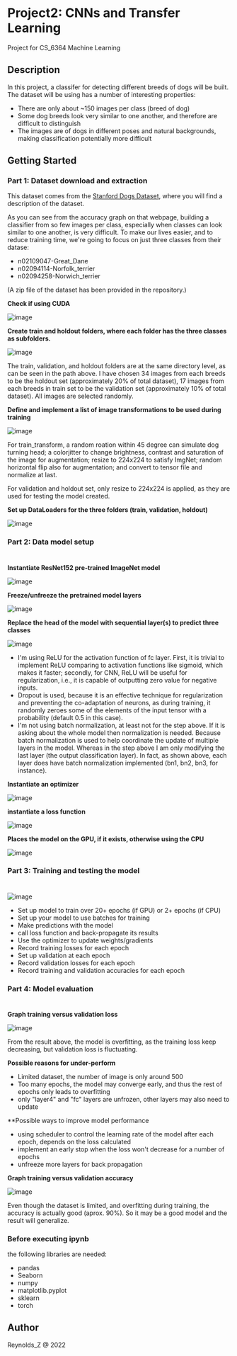 # Project2: CNNs and Transfer Learning
Project for CS_6364 Machine Learning

## Description

In this project, a classifer for detecting different breeds of dogs will be built. The dataset will be using has a number of interesting properties:

* There are only about ~150 images per class (breed of dog)
* Some dog breeds look very similar to one another, and therefore are difficult to distinguish
* The images are of dogs in different poses and natural backgrounds, making classification potentially more difficult

## Getting Started
### Part 1: Dataset download and extraction
This dataset comes from the [Stanford Dogs Dataset](http://vision.stanford.edu/aditya86/ImageNetDogs/), where you will find a description of the dataset. 

As you can see from the accuracy graph on that webpage, building a classifier from so few images per class, especially when classes can look similar to one another, is very difficult. To make our lives easier, and to reduce training time, we're going to focus on just three classes from their datase:

* n02109047-Great_Dane
* n02094114-Norfolk_terrier
* n02094258-Norwich_terrier

(A zip file of the dataset has been provided in the repository.)

**Check if using CUDA**

![image](https://user-images.githubusercontent.com/105015948/169910733-5e336b69-9b67-4409-b68a-3357a9272e42.png)


**Create train and holdout folders, where each folder has the three classes as subfolders.**

![image](https://user-images.githubusercontent.com/105015948/169911069-e24f41bf-ba22-47b0-b22b-bf84ce3a2a04.png)

The train, validation, and holdout folders are at the same directory level, as can be seen in the path above. I have chosen 34 images from each breeds to be the holdout set (approximately 20% of total dataset), 17 images from each breeds in train set to be the validation set (approximately 10% of total dataset). All images are selected randomly.

**Define and implement a list of image transformations to be used during training**

![image](https://user-images.githubusercontent.com/105015948/169911306-3dab2c53-310d-4719-8d3f-b2ccae544d8a.png)

For train_transform, a random roation within 45 degree can simulate dog turning head; a colorjitter to change brightness, contrast and saturation of the image for augmentation; resize to 224x224 to satisfy ImgNet; random horizontal flip also for augmentation; and convert to tensor file and normalize at last.

For validation and holdout set, only resize to 224x224 is applied, as they are used for testing the model created.

**Set up DataLoaders for the three folders (train, validation, holdout)**

![image](https://user-images.githubusercontent.com/105015948/169911514-5d6596d5-4391-4ded-9660-52f69fd1367e.png)

### Part 2: Data model setup
#

**Instantiate ResNet152 pre-trained ImageNet model**

![image](https://user-images.githubusercontent.com/105015948/169911652-d4634553-8075-4b57-9bba-3884420c902c.png)


**Freeze/unfreeze the pretrained model layers**

![image](https://user-images.githubusercontent.com/105015948/169912055-4e36bce8-b037-45da-954f-fc931a1c8775.png)


**Replace the head of the model with sequential layer(s) to predict three classes**

![image](https://user-images.githubusercontent.com/105015948/169912118-0c46a66f-b094-48ec-9f28-99149cc1d19c.png)


* I'm using ReLU for the activation function of fc layer. First, it is trivial to implement ReLU comparing to activation functions like sigmoid, which makes it faster; secondly, for CNN, ReLU will be useful for regularization, i.e., it is capable of outputting zero value for negative inputs.
* Dropout is used, because it is an effective technique for regularization and preventing the co-adaptation of neurons, as during training, it randomly zeroes some of the elements of the input tensor with a probability (default 0.5 in this case).
* I'm not using batch normalization, at least not for the step above. If it is asking about the whole model then normalization is needed. Because batch normalization is used to help coordinate the update of multiple layers in the model. Whereas in the step above I am only modifying the last layer (the output classification layer). In fact, as shown above, each layer does have batch normalization implemented (bn1, bn2, bn3, for instance).


**Instantiate an optimizer**

![image](https://user-images.githubusercontent.com/105015948/169912727-ac1568ba-3b95-445e-9ee0-9bf25f5910ea.png)


**instantiate a loss function**

![image](https://user-images.githubusercontent.com/105015948/169912777-58f0b487-1fd6-4098-b706-250cce922e2e.png)


**Places the model on the GPU, if it exists, otherwise using the CPU**

![image](https://user-images.githubusercontent.com/105015948/169912877-01df0f62-aa44-470e-bcaa-335483363369.png)

### Part 3: Training and testing the model
#

![image](https://user-images.githubusercontent.com/105015948/169913003-c0c28c76-c3cd-4e48-becb-bc4e3ab10461.png)

* Set up model to train over 20+ epochs (if GPU) or 2+ epochs (if CPU)
* Set up your model to use batches for training
* Make predictions with the model
* call loss function and back-propagate its results
* Use the optimizer to update weights/gradients
* Record training losses for each epoch
* Set up validation at each epoch
* Record validation losses for each epoch
* Record training and validation accuracies for each epoch

### Part 4: Model evaluation
#

**Graph training versus validation loss**

![image](https://user-images.githubusercontent.com/105015948/169913707-165c1054-22fc-4feb-adb9-9bc5734ea5cf.png)

From the result above, the model is overfitting, as the training loss keep decreasing, but validation loss is fluctuating.

**Possible reasons for under-perform**

* Limited dataset, the number of image is only around 500
* Too many epochs, the model may converge early, and thus the rest of epochs only leads to overfitting
* only "layer4" and "fc" layers are unfrozen, other layers may also need to update

**Possible ways to improve model performance

* using scheduler to control the learning rate of the model after each epoch, depends on the loss calculated
* implement an early stop when the loss won't decrease for a number of epochs
* unfreeze more layers for back propagation

**Graph training versus validation accuracy**

![image](https://user-images.githubusercontent.com/105015948/169913931-0587c0a2-56b3-4cd6-82d0-770f93ceacd0.png)

Even though the dataset is limited, and overfitting during training, the accuracy is actually good (aprox. 90%). So it may be a good model and the result will generalize.

### Before executing ipynb

the following libraries are needed:
* pandas
* Seaborn
* numpy
* matplotlib.pyplot
* sklearn
* torch

## Author

Reynolds_Z @ 2022

